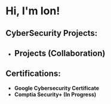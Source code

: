 <h1>Hi, I'm Ion! </h1>

<h2>CyberSecurity Projects:</h2>

- <b>Projects (Collaboration)</b>
  -

<h2>Certifications:</h2>

- <b>Google Cybersecurity Certificate</b>
- <b>Comptia Security+ (In Progress)</b>


<!--
**joshmadakor1/joshmadakor1** is a ✨ _special_ ✨ repository because its `README.md` (this file) appears on your GitHub profile.

Here are some ideas to get you started:

- 🔭 I’m currently working on ...
- 🌱 I’m currently learning ...
- 👯 I’m looking to collaborate on ...
- 🤔 I’m looking for help with ...
- 💬 Ask me about ...
- 📫 How to reach me: ...
- 😄 Pronouns: ...
- ⚡ Fun fact: ...
-->
